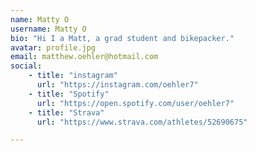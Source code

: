 ```yaml
---
name: Matty O
username: Matty O
bio: "Hi I a Matt, a grad student and bikepacker."
avatar: profile.jpg
email: matthew.oehler@hotmail.com
social:
    - title: "instagram"
      url: "https://instagram.com/oehler7"
    - title: "Spotify"
      url: "https://open.spotify.com/user/oehler7"
    - title: "Strava"
      url: "https://www.strava.com/athletes/52690675"

---
```

